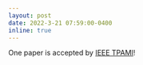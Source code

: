 ```yaml
---
layout: post
date: 2022-3-21 07:59:00-0400
inline: true
---
```


One paper is accepted by [IEEE TPAMI](https://ieeexplore.ieee.org/xpl/RecentIssue.jsp?punumber=34)!